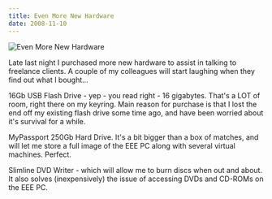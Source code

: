 ```yaml
---
title: Even More New Hardware
date: 2008-11-10
---
```


![Even More New Hardware](https://source.unsplash.com/dUPDhdeCN84/1600x900)

Late last night I purchased more new hardware to assist in talking to freelance clients. A couple of my colleagues will start laughing when they find out what I bought...

16Gb USB Flash Drive - yep - you read right - 16 gigabytes. That's a LOT of room, right there on my keyring. Main reason for purchase is that I lost the end off my existing flash drive some time ago, and have been worried about it's survival for a while.

MyPassport 250Gb Hard Drive. It's a bit bigger than a box of matches, and will let me store a full image of the EEE PC along with several virtual machines. Perfect.

Slimline DVD Writer - which will allow me to burn discs when out and about. It also solves (inexpensively) the issue of accessing DVDs and CD-ROMs on the EEE PC.